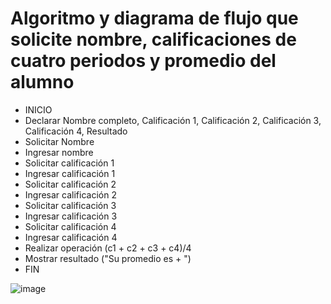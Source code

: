 # Algoritmo y diagrama de flujo que solicite nombre, calificaciones de cuatro periodos y promedio del alumno
* INICIO
* Declarar Nombre completo, Calificación 1, Calificación 2, Calificación 3, Calificación 4, Resultado
* Solicitar Nombre
* Ingresar nombre
* Solicitar calificación 1
* Ingresar calificación 1
* Solicitar calificación 2
* Ingresar calificación 2
* Solicitar calificación 3
* Ingresar calificación 3
* Solicitar calificación 4
* Ingresar calificación 4
* Realizar operación (c1 + c2 + c3 + c4)/4 
* Mostrar resultado ("Su promedio es + ")
* FIN 

![image](https://user-images.githubusercontent.com/99224635/163240111-396e11c5-d9df-43ee-bde0-d2dbaee65d5a.png)
